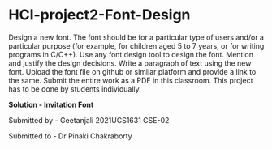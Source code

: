 # HCI-project2-Font-Design
Design a new font. The font should be for a particular type of users and/or a particular purpose (for example, for children aged 5 to 7 years, or for writing programs in C/C++). Use any font design tool to design the font. Mention and justify the design decisions. Write a paragraph of text using the new font. Upload the font file on github or similar platform and provide a link to the same. Submit the entire work as a PDF in this classroom. This project has to be done by students individually.

**Solution - Invitation Font** 

Submitted by - Geetanjali
2021UCS1631
CSE-02

Submitted to - Dr Pinaki Chakraborty
